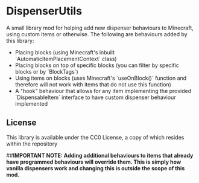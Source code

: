 # DispenserUtils

A small library mod for helping add new dispenser behaviours to Minecraft, using custom items or otherwise.
The following are behaviours added by this library:
<ul>
<li>Placing blocks (using Minecraft's inbuilt `AutomaticItemPlacementContext` class)</li>
<li>Placing blocks on top of specific blocks (you can filter by specific blocks or by `BlockTags`)</li>
<li>Using items on blocks (uses Minecraft's `useOnBlock()` function and therefore will not work with items that do not use this function)</li>
<li>A "hook" behaviour that allows for any item implementing the provided `DispensableItem` interface to have custom dispenser behaviour implemented</li>
</ul>

## License

This library is available under the CC0 License, a copy of which resides within the repository

##**IMPORTANT NOTE: Adding additional behaviours to items that already have programmed behaviours will override them. This is simply how vanilla dispensers work and changing this is outside the scope of this mod.**